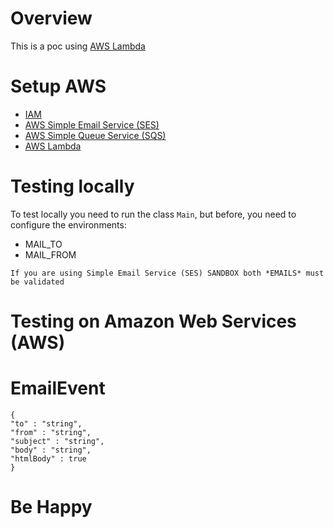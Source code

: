 # Overview

This is a poc using [AWS Lambda](https://aws.amazon.com/lambda/)

# Setup AWS

* [IAM](https://docs.aws.amazon.com/sdk-for-java/v1/developer-guide/setup-credentials.html)
* [AWS Simple Email Service (SES)](https://aws.amazon.com/ses/)
* [AWS Simple Queue Service (SQS)](https://aws.amazon.com/sqs/)
* [AWS Lambda](https://aws.amazon.com/lambda/)

# Testing locally

To test locally you need to run the class `Main`, but before, you need to configure the environments:

* MAIL_TO
* MAIL_FROM

```
If you are using Simple Email Service (SES) SANDBOX both *EMAILS* must be validated
```

# Testing on Amazon Web Services (AWS)

# EmailEvent

```
{
"to" : "string",
"from" : "string",
"subject" : "string",
"body" : "string",
"htmlBody" : true
}
```

# Be Happy